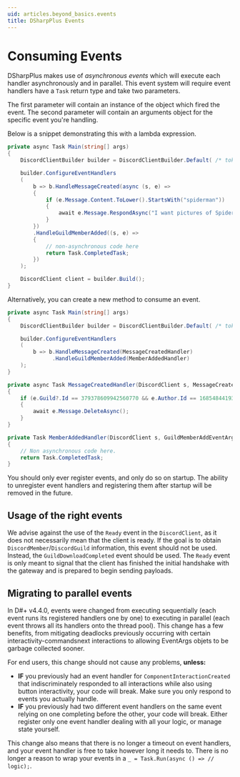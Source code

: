 ```yaml
---
uid: articles.beyond_basics.events
title: DSharpPlus Events
---
```


# Consuming Events

DSharpPlus makes use of *asynchronous events* which will execute each handler asynchronously and in parallel. This
event system will require event handlers have a `Task` return type and take two parameters.

The first parameter will contain an instance of the object which fired the event. The second parameter will contain an
arguments object for the specific event you're handling.

Below is a snippet demonstrating this with a lambda expression.

```cs
private async Task Main(string[] args)
{
    DiscordClientBuilder builder = DiscordClientBuilder.Default( /* token and intents */ );

    builder.ConfigureEventHandlers
    (
        b => b.HandleMessageCreated(async (s, e) => 
        {
            if (e.Message.Content.ToLower().StartsWith("spiderman"))
            {
                await e.Message.RespondAsync("I want pictures of Spiderman!");
            }
        })
        .HandleGuildMemberAdded((s, e) =>
        {
            // non-asynchronous code here
            return Task.CompletedTask;
        })
    );

    DiscordClient client = builder.Build();
}
```

Alternatively, you can create a new method to consume an event.

```cs
private async Task Main(string[] args)
{
    DiscordClientBuilder builder = DiscordClientBuilder.Default( /* token and intents */ );

    builder.ConfigureEventHandlers
    (
        b => b.HandleMessageCreated(MessageCreatedHandler)
              .HandleGuildMemberAdded(MemberAddedHandler)
    );
}

private async Task MessageCreatedHandler(DiscordClient s, MessageCreateEventArgs e)
{
    if (e.Guild?.Id == 379378609942560770 && e.Author.Id == 168548441939509248)
    {
        await e.Message.DeleteAsync();
    }
}

private Task MemberAddedHandler(DiscordClient s, GuildMemberAddEventArgs e)
{
    // Non asynchronous code here.
    return Task.CompletedTask;
}
```

You should only ever register events, and only do so on startup. The ability to unregister event handlers and registering them after startup will be removed in the future.

## Usage of the right events

We advise against the use of the `Ready` event in the `DiscordClient`, as it does not necessarily mean that the client
is ready. If the goal is to obtain  `DiscordMember`/`DiscordGuild` information, this event should not be used. Instead,
the `GuildDownloadCompleted` event should be used. The `Ready` event is only meant to signal that the client has
finished the initial handshake with the gateway and is prepared to begin sending payloads.

## Migrating to parallel events

In D#+ v4.4.0, events were changed from executing sequentially (each event runs its registered handlers one by one) to
executing in parallel (each event throws all its handlers onto the thread pool). This change has a few benefits, from
mitigating deadlocks previously occurring with certain interactivity-commandsnext interactions to allowing EventArgs
objets to be garbage collected sooner.

For end users, this change should not cause any problems, **unless:**
- **IF** you previously had an event handler for `ComponentInteractionCreated` that indiscriminately responded to all
   interactions while also using button interactivity, your code will break. Make sure you only respond to events you
   actually handle.
- **IF** you previously had two different event handlers on the same event relying on one completing before the other,
   your code will break. Either register only one event handler dealing with all your logic, or manage state yourself.

This change also means that there is no longer a timeout on event handlers, and your event handler is free to take however
long it needs to. There is no longer a reason to wrap your events in a `_ = Task.Run(async () => // logic);`.
